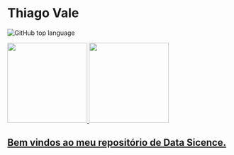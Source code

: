 # Thiago Vale
![GitHub top language](https://img.shields.io/github/languages/top/thiago-vale/Data-Science)
<div>
  <a href="https://github.com/thiago-vale">
  <img height="180em" src="https://github-readme-stats.vercel.app/api?username=thiago-vale&show_icons=true&theme=dark&include_all_commits=true&count_private=true"/>
  <img height="180em" src="https://github-readme-stats.vercel.app/api/top-langs/?username=thiago-vale&layout=compact&langs_count=7&theme=dark"/>
</div>

## Bem vindos ao meu repositório de Data Sicence.
